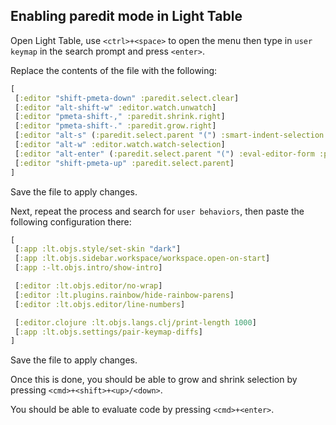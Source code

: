 ## Enabling paredit mode in Light Table

Open Light Table, use `<ctrl>+<space>` to open the menu then
type in `user keymap` in the search prompt and press `<enter>`.

Replace the contents of the file with the following:

```clojure
[
 [:editor "shift-pmeta-down" :paredit.select.clear]
 [:editor "alt-shift-w" :editor.watch.unwatch]
 [:editor "pmeta-shift-," :paredit.shrink.right]
 [:editor "pmeta-shift-." :paredit.grow.right]
 [:editor "alt-s" (:paredit.select.parent "(") :smart-indent-selection :paredit.select.clear]
 [:editor "alt-w" :editor.watch.watch-selection]
 [:editor "alt-enter" (:paredit.select.parent "(") :eval-editor-form :paredit.select.clear]
 [:editor "shift-pmeta-up" :paredit.select.parent]
]
```

Save the file to apply changes.

Next, repeat the process and search for `user behaviors`, then paste
the following configuration there:

```clojure
[
 [:app :lt.objs.style/set-skin "dark"]
 [:app :lt.objs.sidebar.workspace/workspace.open-on-start]
 [:app :-lt.objs.intro/show-intro]

 [:editor :lt.objs.editor/no-wrap]
 [:editor :lt.plugins.rainbow/hide-rainbow-parens]
 [:editor :lt.objs.editor/line-numbers]

 [:editor.clojure :lt.objs.langs.clj/print-length 1000]
 [:app :lt.objs.settings/pair-keymap-diffs]
]
```

Save the file to apply changes.

Once this is done, you should be able to grow and shrink selection  by pressing
`<cmd>+<shift>+<up>/<down>`.

You should be able to evaluate code by pressing `<cmd>+<enter>`.
